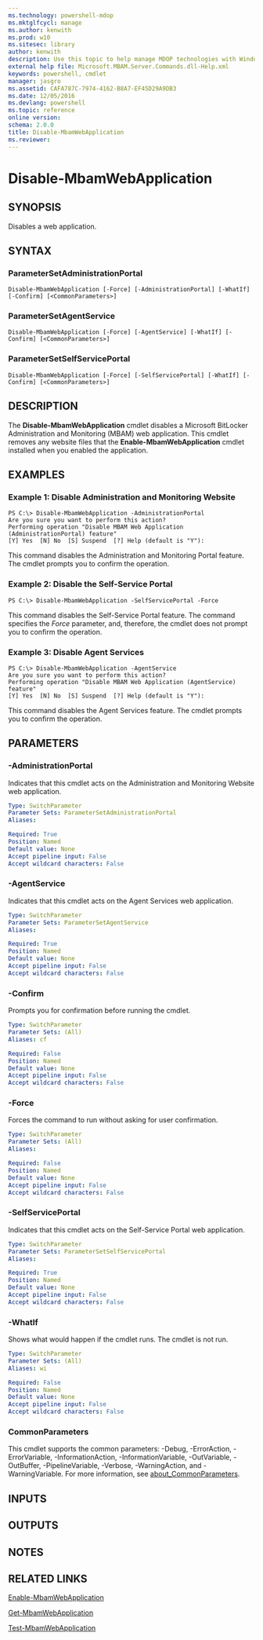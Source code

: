 ```yaml
---
ms.technology: powershell-mdop
ms.mktglfcycl: manage
ms.author: kenwith
ms.prod: w10
ms.sitesec: library
author: kenwith
description: Use this topic to help manage MDOP technologies with Windows PowerShell.
external help file: Microsoft.MBAM.Server.Commands.dll-Help.xml
keywords: powershell, cmdlet
manager: jasgro 
ms.assetid: CAFA787C-7974-4162-B8A7-EF45D29A9DB3
ms.date: 12/05/2016
ms.devlang: powershell
ms.topic: reference
online version: 
schema: 2.0.0
title: Disable-MbamWebApplication
ms.reviewer:
---
```


# Disable-MbamWebApplication

## SYNOPSIS
Disables a web application.

## SYNTAX

### ParameterSetAdministrationPortal
```
Disable-MbamWebApplication [-Force] [-AdministrationPortal] [-WhatIf] [-Confirm] [<CommonParameters>]
```

### ParameterSetAgentService
```
Disable-MbamWebApplication [-Force] [-AgentService] [-WhatIf] [-Confirm] [<CommonParameters>]
```

### ParameterSetSelfServicePortal
```
Disable-MbamWebApplication [-Force] [-SelfServicePortal] [-WhatIf] [-Confirm] [<CommonParameters>]
```

## DESCRIPTION
The **Disable-MbamWebApplication** cmdlet disables a Microsoft BitLocker Administration and Monitoring (MBAM) web application.
This cmdlet removes any website files that the **Enable-MbamWebApplication** cmdlet installed when you enabled the application.

## EXAMPLES

### Example 1: Disable Administration and Monitoring Website
```
PS C:\> Disable-MbamWebApplication -AdministrationPortal
Are you sure you want to perform this action?
Performing operation "Disable MBAM Web Application (AdministrationPortal) feature"
[Y] Yes  [N] No  [S] Suspend  [?] Help (default is "Y"):
```

This command disables the Administration and Monitoring Portal feature.
The cmdlet prompts you to confirm the operation.

### Example 2: Disable the Self-Service Portal
```
PS C:\> Disable-MbamWebApplication -SelfServicePortal -Force
```

This command disables the Self-Service Portal feature.
The command specifies the *Force* parameter, and, therefore, the cmdlet does not prompt you to confirm the operation.

### Example 3: Disable Agent Services
```
PS C:\> Disable-MbamWebApplication -AgentService
Are you sure you want to perform this action?
Performing operation "Disable MBAM Web Application (AgentService) feature"
[Y] Yes  [N] No  [S] Suspend  [?] Help (default is "Y"):
```

This command disables the Agent Services feature.
The cmdlet prompts you to confirm the operation.

## PARAMETERS

### -AdministrationPortal
Indicates that this cmdlet acts on the Administration and Monitoring Website web application.

```yaml
Type: SwitchParameter
Parameter Sets: ParameterSetAdministrationPortal
Aliases: 

Required: True
Position: Named
Default value: None
Accept pipeline input: False
Accept wildcard characters: False
```

### -AgentService
Indicates that this cmdlet acts on the Agent Services web application.

```yaml
Type: SwitchParameter
Parameter Sets: ParameterSetAgentService
Aliases: 

Required: True
Position: Named
Default value: None
Accept pipeline input: False
Accept wildcard characters: False
```

### -Confirm
Prompts you for confirmation before running the cmdlet.

```yaml
Type: SwitchParameter
Parameter Sets: (All)
Aliases: cf

Required: False
Position: Named
Default value: None
Accept pipeline input: False
Accept wildcard characters: False
```

### -Force
Forces the command to run without asking for user confirmation.

```yaml
Type: SwitchParameter
Parameter Sets: (All)
Aliases: 

Required: False
Position: Named
Default value: None
Accept pipeline input: False
Accept wildcard characters: False
```

### -SelfServicePortal
Indicates that this cmdlet acts on the Self-Service Portal web application.

```yaml
Type: SwitchParameter
Parameter Sets: ParameterSetSelfServicePortal
Aliases: 

Required: True
Position: Named
Default value: None
Accept pipeline input: False
Accept wildcard characters: False
```

### -WhatIf
Shows what would happen if the cmdlet runs. The cmdlet is not run.

```yaml
Type: SwitchParameter
Parameter Sets: (All)
Aliases: wi

Required: False
Position: Named
Default value: None
Accept pipeline input: False
Accept wildcard characters: False
```

### CommonParameters
This cmdlet supports the common parameters: -Debug, -ErrorAction, -ErrorVariable, -InformationAction, -InformationVariable, -OutVariable, -OutBuffer, -PipelineVariable, -Verbose, -WarningAction, and -WarningVariable. For more information, see [about_CommonParameters](http://go.microsoft.com/fwlink/?LinkID=113216).

## INPUTS

## OUTPUTS

## NOTES

## RELATED LINKS

[Enable-MbamWebApplication](enable-mbamwebapplication.md)

[Get-MbamWebApplication](get-mbamwebapplication.md)

[Test-MbamWebApplication](test-mbamwebapplication.md)

